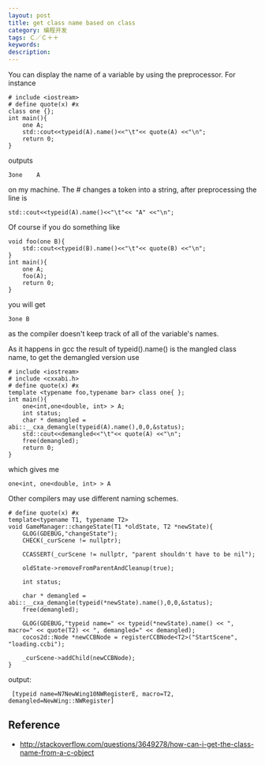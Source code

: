 ```yaml
---
layout: post
title: get class name based on class
category: 编程开发
tags: Ｃ／Ｃ＋＋
keywords: 
description: 
---
```


You can display the name of a variable by using the preprocessor. For instance

```
# include <iostream>
# define quote(x) #x
class one {};
int main(){
    one A;
    std::cout<<typeid(A).name()<<"\t"<< quote(A) <<"\n";
    return 0;
}
```
outputs

```
3one    A
```
on my machine. The # changes a token into a string, after preprocessing the line is

```
std::cout<<typeid(A).name()<<"\t"<< "A" <<"\n";
```
Of course if you do something like

```
void foo(one B){
    std::cout<<typeid(B).name()<<"\t"<< quote(B) <<"\n";
}
int main(){
    one A;
    foo(A);
    return 0;
}
```
you will get

```
3one B
```
as the compiler doesn't keep track of all of the variable's names.

As it happens in gcc the result of typeid().name() is the mangled class name, to get the demangled version use

```
# include <iostream>
# include <cxxabi.h>
# define quote(x) #x
template <typename foo,typename bar> class one{ };
int main(){
    one<int,one<double, int> > A;
    int status;
    char * demangled = abi::__cxa_demangle(typeid(A).name(),0,0,&status);
    std::cout<<demangled<<"\t"<< quote(A) <<"\n";
    free(demangled);
    return 0;
}
```
which gives me

```
one<int, one<double, int> > A
```
Other compilers may use different naming schemes.


```
# define quote(x) #x
template<typename T1, typename T2>
void GameManager::changeState(T1 *oldState, T2 *newState){
    GLOG(GDEBUG,"changeState");
    CHECK(_curScene != nullptr);
    
    CCASSERT(_curScene != nullptr, "parent shouldn't have to be nil");
    
    oldState->removeFromParentAndCleanup(true);
    
    int status;
    
    char * demangled = abi::__cxa_demangle(typeid(*newState).name(),0,0,&status);
    free(demangled);
    
    GLOG(GDEBUG,"typeid name=" << typeid(*newState).name() << ", macro=" << quote(T2) << ", demangled=" << demangled);
    cocos2d::Node *newCCBNode = registerCCBNode<T2>("StartScene", "loading.ccbi");
    
    _curScene->addChild(newCCBNode);
}
```
output:

```
 [typeid name=N7NewWing10NWRegisterE, macro=T2, demangled=NewWing::NWRegister]
```

## Reference
* <http://stackoverflow.com/questions/3649278/how-can-i-get-the-class-name-from-a-c-object>